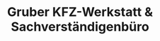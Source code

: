 ---
title: "Gruber KFZ-Werkstatt & Sachverständigenbüro"
url: /haag-in-oberbayern/gruber-kfz-werkstatt-und-sachverstaendigenbuero/
shop: Autowerkstatt
---